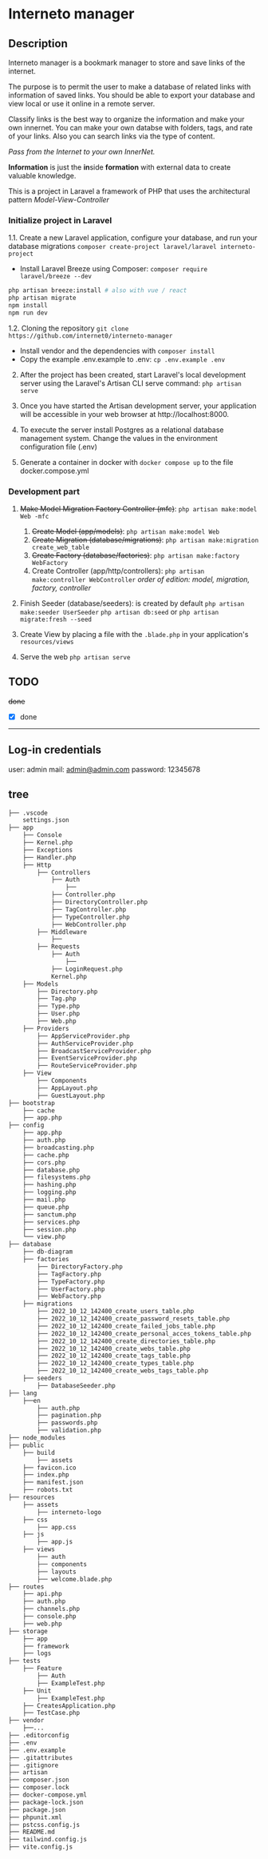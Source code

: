 # Interneto manager

## Description
Interneto manager is a bookmark manager to store and save links of the internet.

The purpose is to permit the user to make a database of related links with information of saved links. You should be able to export your database and view local or use it online in a remote server.

Classify links is the best way to organize the information and make your own innernet. You can make your own databse with folders, tags, and rate of your links. Also you can search links via the type of content.

*Pass from the Internet to your own InnerNet.*

**Information** is just the **in**side **formation** with external data to create valuable knowledge.


This is a project in Laravel a framework of PHP that uses the architectural pattern *Model-View-Controller*

### Initialize project in Laravel

1.1. Create a new Laravel application, configure your database, and run your database migrations
`composer create-project laravel/laravel interneto-project`

- Install Laravel Breeze using Composer: `composer require laravel/breeze --dev`
```sh
php artisan breeze:install # also with vue / react 
php artisan migrate
npm install
npm run dev
```

1.2. Cloning the repository `git clone https://github.com/internet0/interneto-manager`
- Install vendor and the dependencies with `composer install`
- Copy the example .env.example to .env: `cp .env.example .env`

2. After the project has been created, start Laravel's local development server using the Laravel's Artisan CLI serve command: `php artisan serve`

3. Once you have started the Artisan development server, your application will be accessible in your web browser at http://localhost:8000. 

4. To execute the server install Postgres as a relational database management system. Change the values in the environment configuration file (.env)

5. Generate a container in docker with `docker compose up` to the file docker.compose.yml


### Development part

1. ~~Make Model Migration Factory Controller (mfc)~~: `php artisan make:model Web -mfc`
	1. ~~Create Model (app/models)~~: `php artisan make:model Web`
	2. ~~Create Migration  (database/migrations)~~: `php artisan make:migration create_web_table`
	3. ~~Create Factory (database/factories)~~: `php artisan make:factory WebFactory`
	4. Create Controller (app/http/controllers): `php artisan make:controller WebController`
    *order of edition: model, migration, factory, controller*

2. Finish Seeder (database/seeders): is created by default
    `php artisan make:seeder UserSeeder`
	`php artisan db:seed` or `php artisan migrate:fresh --seed`

3. Create View by placing a file with the `.blade.php` in your application's `resources/views`

4. Serve the web `php artisan serve`


## TODO
~~done~~
- [x] done

---

## Log-in credentials
user: admin
mail: admin@admin.com
password: 12345678

## tree

```sh
├── .vscode
	settings.json
├── app
	├── Console
	├──	Kernel.php
	├── Exceptions
	├──	Handler.php
	├── Http
		├── Controllers
			├── Auth
                ├──
			├── Controller.php
			├──	DirectoryController.php
			├──	TagController.php
			├──	TypeController.php
			├──	WebController.php
		├── Middleware
            ├──
		├── Requests
			├── Auth
                ├──
			├──	LoginRequest.php
		    Kernel.php
	├── Models
        ├──	Directory.php
        ├──	Tag.php
        ├──	Type.php
        ├──	User.php
        ├──	Web.php
    ├── Providers
        ├──	AppServiceProvider.php
        ├──	AuthServiceProvider.php
        ├──	BroadcastServiceProvider.php
        ├──	EventServiceProvider.php
        ├──	RouteServiceProvider.php
	├── View
		├── Components
		├──	AppLayout.php
		├──	GuestLayout.php
├── bootstrap
	├── cache
	├── app.php
├── config
	├── app.php
	├── auth.php
	├── broadcasting.php
	├── cache.php
	├── cors.php
	├── database.php
	├── filesystems.php
	├── hashing.php
	├── logging.php
	├── mail.php
	├── queue.php
	├── sanctum.php
	├── services.php
	├── session.php
	└── view.php
├── database
	├── db-diagram
	├── factories
        ├──	DirectoryFactory.php
        ├──	TagFactory.php
        ├──	TypeFactory.php
        ├──	UserFactory.php
        ├──	WebFactory.php
	├── migrations
        ├── 2022_10_12_142400_create_users_table.php
        ├── 2022_10_12_142400_create_password_resets_table.php
        ├── 2022_10_12_142400_create_failed_jobs_table.php
        ├── 2022_10_12_142400_create_personal_acces_tokens_table.php
        ├── 2022_10_12_142400_create_directories_table.php    
        ├── 2022_10_12_142400_create_webs_table.php
        ├── 2022_10_12_142400_create_tags_table.php
        ├── 2022_10_12_142400_create_types_table.php
        ├── 2022_10_12_142400_create_webs_tags_table.php
	├── seeders
        ├── DatabaseSeeder.php
├── lang
	├──en
        ├──	auth.php
        ├──	pagination.php
        ├──	passwords.php
        ├──	validation.php
├── node_modules
├── public
	├── build
		├── assets
    ├── favicon.ico
    ├── index.php
	├──	manifest.json
    ├──	robots.txt
├── resources
    ├── assets
        ├──	interneto-logo
    ├── css
        ├── app.css
    ├── js
        ├── app.js
    ├── views
    	├── auth
		├── components
		├── layouts
        ├── welcome.blade.php
├── routes
    ├── api.php
    ├── auth.php
    ├── channels.php
    ├── console.php
    ├── web.php
├── storage
    ├── app
    ├── framework
    ├── logs
├── tests
    ├── Feature
        ├── Auth
        ├── ExampleTest.php
    ├── Unit
        ├── ExampleTest.php
    ├── CreatesApplication.php
    ├── TestCase.php
├── vendor
	├──...
├── .editorconfig
├── .env
├── .env.example
├── .gitattributes
├── .gitignore
├── artisan
├── composer.json
├── composer.lock
├── docker-compose.yml
├── package-lock.json
├── package.json
├── phpunit.xml
├── pstcss.config.js
├── README.md
├── tailwind.config.js
├── vite.config.js
```
